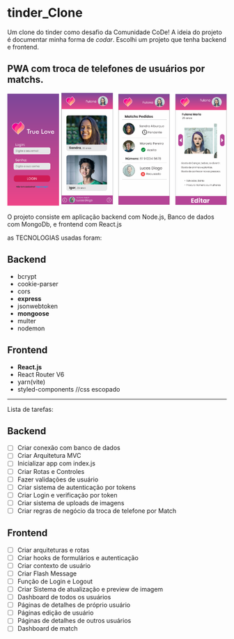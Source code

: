 # tinder_Clone
Um clone do tinder como desafio da Comunidade CoDe!
A ideia do projeto é documentar minha forma de _codar_. Escolhi um projeto que tenha backend e frontend.

## PWA com troca de telefones de usuários por matchs.

![Preview do App](./preview_app.png)

O projeto consiste em aplicação backend com Node.js, Banco de dados com MongoDb, e frontend com React.js

as TECNOLOGIAS usadas foram:

## Backend
* bcrypt 
* cookie-parser 
* cors 
* **express**
* jsonwebtoken 
* **mongoose**
* multer 
* nodemon

## Frontend
* **React.js**
* React Router V6
* yarn(vite)
* styled-components //css escopado

--------------------------------------------------------------
Lista de tarefas:
## Backend
- [ ] Criar conexão com banco de dados
- [ ] Criar Arquitetura MVC
- [ ] Inicializar app com index.js
- [ ] Criar Rotas e Controles
- [ ] Fazer validações de usuário
- [ ] Criar sistema de autenticação por tokens
- [ ] Criar Login e verificação por token
- [ ] Criar sistema de uploads de imagens
- [ ] Criar regras de negócio da troca de telefone por Match

## Frontend
- [ ] Criar arquiteturas e rotas
- [ ] Criar hooks de formulários e autenticação
- [ ] Criar contexto de usuário
- [ ] Criar Flash Message
- [ ] Função de Login e Logout
- [ ] Criar Sistema de atualização e preview de imagem
- [ ] Dashboard de todos os usuários
- [ ] Páginas de detalhes de próprio usuário
- [ ] Páginas edição de usuário
- [ ] Páginas de detalhes de outros usuários
- [ ] Dashboard de match 
